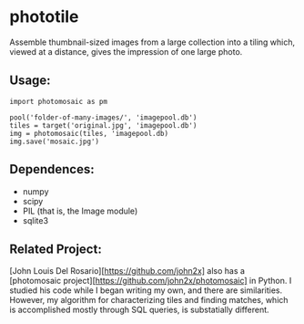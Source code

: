 phototile
=========

Assemble thumbnail-sized images from a large collection into a tiling which, viewed at a distance, gives the impression of one large photo.

Usage:
-----

    import photomosaic as pm
    
    pool('folder-of-many-images/', 'imagepool.db')
    tiles = target('original.jpg', 'imagepool.db')
    img = photomosaic(tiles, 'imagepool.db)
    img.save('mosaic.jpg')

Dependences:
-----------

* numpy
* scipy
* PIL (that is, the Image module)
* sqlite3

Related Project:
---------------
[John Louis Del Rosario][https://github.com/john2x] also has a [photomosaic project][https://github.com/john2x/photomosaic] in Python. I studied his code while I began writing my own, and there are similarities. However, my algorithm for characterizing tiles and finding matches, which is accomplished mostly through SQL queries, is substatially different.
